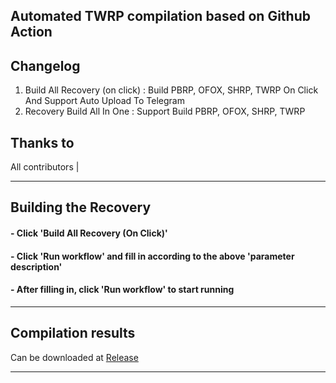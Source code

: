 ## Automated TWRP compilation based on Github Action

## Changelog

1. Build All Recovery (on click) : Build PBRP, OFOX, SHRP, TWRP On Click And Support Auto Upload To Telegram
2. Recovery Build All In One : Support Build PBRP, OFOX, SHRP, TWRP

## Thanks to

All contributors                                                     |

-----

## Building the Recovery

#### - Click 'Build All Recovery (On Click)'
#### - Click 'Run workflow' and fill in according to the above 'parameter description'
#### - After filling in, click 'Run workflow' to start running

-----

## Compilation results

Can be downloaded at [Release](../../releases)

-----
